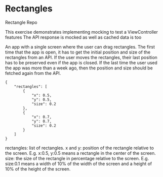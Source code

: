 # Rectangles
Rectangle Repo

This exercise demonstrates implementing mocking to test a ViewController features
The API response is mocked as well as cached data is too

An app with a single screen where the user can drag rectangles. The first time that the app is open, it has to get the initial position and size of the rectangles from an API. If the user moves the rectangles, their last position has to be preserved even if the app is closed. 
If the last time the user used the app was more than a week ago, then the position and size should be fetched again from the API. 

```
{
    "rectangles": [
        {
            "x": 0.5,
            "y": 0.5,
            "size": 0.2
        },
        {
            "x": 0.7,
            "y": 0.7,
            "size": 0.2
        }
    ]
}
```
rectangles: list of rectangles.
x and y: position of the rectangle relative to the screen. E.g. x:0.5, y:0.5 means a rectangle in the center of the screen.
size: the size of the rectangle in percentage relative to the screen. E.g. size:0.1 means a width of 10% of the width of the screen and a height of 10% of the height of the screen.
